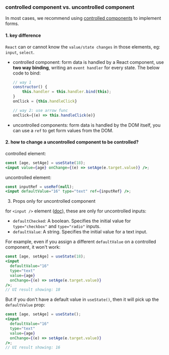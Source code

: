 ### controlled component vs. uncontrolled component

In most cases, we recommend using [controlled components](https://legacy.reactjs.org/docs/uncontrolled-components.html) to implement forms.

#### 1. key difference

`React` can or cannot know the `value/state changes` in those elements, eg: `input`, `select`.

- controlled component: form data is handled by a React component, use **two way binding**, writing an `event handler` for every state. The below code to bind:

  ```js
  // way 1
  constructor() {
      this.handler = this.handler.bind(this);
  }
  onClick = {this.handleClick}

  // way 2: use arrow func
  onClick={(e) => this.handleClick(e)}
  ```

- uncontrolled components: form data is handled by the DOM itself, you can use a `ref` to get form values from the DOM.

#### 2. how to change a uncontrolled component to be controlled?

controlled element:

```jsx
const [age, setAge] = useState(18);
<input value={age} onChange={(e) => setAge(e.target.value)} />;
```

uncontrolled element:

```jsx
const inputRef = useRef(null);
<input defaultValue="16" type="text" ref={inputRef} />;
```

3. Props only for uncontrolled component

for `<input />` element ([doc](https://react.dev/reference/react-dom/components/input#props)), these are only for uncontrolled inputs:

- `defaultChecked`: A boolean. Specifies the initial value for `type="checkbox"` and `type="radio"` inputs.
- `defaultValue`: A string. Specifies the initial value for a text input.

For example, even if you assign a different `defaultValue` on a controlled component, it won't work:

```jsx
const [age, setAge] = useState(18);
<input
  defaultValue="16"
  type="text"
  value={age}
  onChange={(e) => setAge(e.target.value)}
/>;
// UI result showing: 18
```

But if you don't have a default value in `useState()`, then it will pick up the `defaultValue` prop:

```jsx
const [age, setAge] = useState();
<input
  defaultValue="16"
  type="text"
  value={age}
  onChange={(e) => setAge(e.target.value)}
/>;
// UI result showing: 16
```
